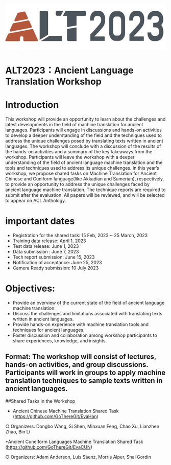 <div align='center'>
<img src = 'https://github.com/GoThereGit/ALT/blob/main/ALT1.png'>
</div>

# ALT2023：Ancient Language Translation Workshop
# Introduction
This workshop will provide an opportunity to learn about the challenges and latest developments in the field of machine translation for ancient languages. Participants will engage in discussions and hands-on activities to develop a deeper understanding of the field and the techniques used to address the unique challenges posed by translating texts written in ancient languages. The workshop will conclude with a discussion of the results of the hands-on activities and a summary of the key takeaways from the workshop. Participants will leave the workshop with a deeper understanding of the field of ancient language machine translation and the tools and techniques used to address its unique challenges. In this year’s workshop, we propose shared tasks on Machine Translation for Ancient Chinese and Cuniform language(like Akkadian and Sumerian), respectively, to provide an opportunity to address the unique challenges faced by ancient language machine translation. The technique reports are required to submit after the evaluation. All papers will be reviewed, and will be selected to appear on ACL Anthology. 

# important dates
*	Registration for the shared task: 15 Feb, 2023 ~ 25 March, 2023
*	Training data release: April 1, 2023
* Test data release: June 1, 2023
* Data submission : June 7, 2023
*	Tech report submission: June 15, 2023
*	Notification of acceptance: June 25, 2023
*	Camera Ready submission:  10 July 2023

# Objectives: 
* Provide an overview of the current state of the field of ancient language machine translation.
*	Discuss the challenges and limitations associated with translating texts written in ancient languages.
*	Provide hands-on experience with machine translation tools and techniques for ancient languages.
*	Foster discussion and collaboration among workshop participants to share experiences, knowledge, and insights.

## Format: The workshop will consist of lectures, hands-on activities, and group discussions. Participants will work in groups to apply machine translation techniques to sample texts written in ancient languages.

##Shared Tasks in the Workshop
* Ancient Chinese Machine Translation Shared Task (https://github.com/GoThereGit/EvaHan)

○	Organizers: Dongbo Wang, Si Shen, Minxuan Feng, Chao Xu, Lianzhen Zhao, Bin Li

*Ancient Cuneiform Languages Machine Translation Shared Task (https://github.com/GoThereGit/EvaCUN) 

○	Organizers: Adam Anderson, Luis Sáenz, Morris Alper, Shai Gordin 


